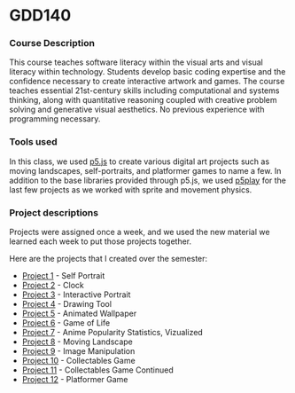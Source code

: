 # GDD140

### Course Description

This course teaches software literacy within the visual arts and visual literacy within technology. Students develop basic coding expertise and the confidence necessary to create interactive artwork and games. The course teaches essential 21st-century skills including computational and systems thinking, along with quantitative reasoning coupled with creative problem solving and generative visual aesthetics. No previous experience with programming necessary.

### Tools used

In this class, we used [p5.js](https://p5js.org/) to create various digital art projects such as moving landscapes, self-portraits, and platformer games to name a few.
In addition to the base libraries provided through p5.js, we used [p5play](https://p5play.org/) for the last few projects as we worked with sprite and movement physics.

### Project descriptions

Projects were assigned once a week, and we used the new material we learned each week to put those projects together.

Here are the projects that I created over the semester:

- [Project 1]() - Self Portrait
- [Project 2]() - Clock
- [Project 3]() - Interactive Portrait
- [Project 4]() - Drawing Tool
- [Project 5]() - Animated Wallpaper
- [Project 6]() - Game of Life
- [Project 7]() - Anime Popularity Statistics, Vizualized
- [Project 8]() - Moving Landscape
- [Project 9]() - Image Manipulation
- [Project 10]() - Collectables Game
- [Project 11]() - Collectables Game Continued
- [Project 12]() - Platformer Game
